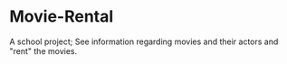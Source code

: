 # Movie-Rental
A school project; See information regarding movies and their actors and "rent" the movies.
